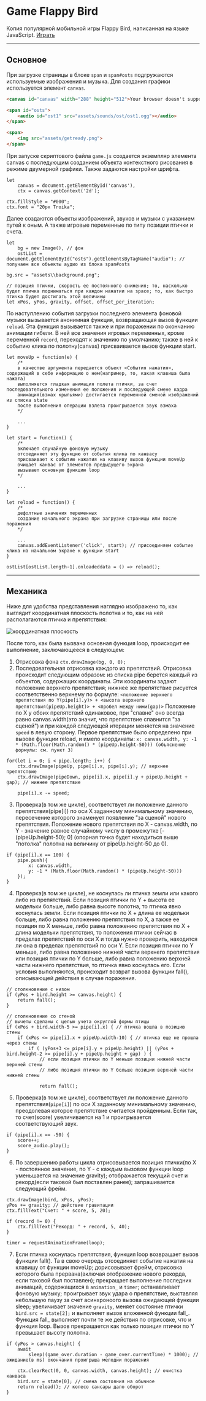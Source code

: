 # Game Flappy Bird

Копия популярной мобильной игры Flappy Bird, написанная на языке JavaScript. [Играть](https://progivt19.github.io/jsTeamG/)

---

## Основное
При загрузке страницы в блоке `span` и `span#osts` подгружаются используемые изображения и музыка. Для создания графики используется элемент `canvas`.

```html
<canvas id="canvas" width="288" height="512">Your browser doesn't support html5 canvas</canvas>

<span id="osts">
	<audio id="ost1" src="assets/sounds/ost/ost1.ogg"></audio>
</span>

<span>
	<img src="assets/getready.png">
</span>
```

При запуске скриптового файла `game.js` создается экземпляр элемента canvas с последующим созданием объекта контекстного рисования в режиме двумерной графики. Также задаются настройки шрифта.

```JS
let
	canvas = document.getElementById('canvas'),
	ctx = canvas.getContext('2d');

ctx.fillStyle = "#000";
ctx.font = "20px Troika";
```

Далее создаются объекты изображений, звуков и музыки с указанием путей к оным. А также игровые переменные по типу позиции птички и счета.

```JS
let
	bg = new Image(), // фон
	ostList = document.getElementById("osts").getElementsByTagName("audio"); // получаем все объекты аудио из блока span#osts

bg.src = "assets\\background.png";

// позиция птички, скорость ее постоянного снижения; то, насколько будет птичка подниматься при каждом нажатии на space; то, как быстро птичка будет достигать этой величины
let xPos, yPos, gravity, offset, offset_per_iteration;
```

По наступлению события загрузки последнего элемента фоновой музыки вызывается анонимная функция, возвращающая вызов функции `reload`. Эта функция вызывается также и при поражении по окончанию анимации гибели. В ней все значения игровых переменных, кроме переменной `record`, переходят к значению по умолчанию; также в ней к событию клика по полотну(canvas) присваивается вызов функции start.

```JS
let moveUp = function(e) {
	/*
	в качестве аргумента передается объект <События нажатия>, содержащий в себе информацию о нем(например, то, какая клавиша была нажата)
	выполняется гладкая анимация полета птички, за счет последовательного изменения ее положения и последующей смене кадра
	анимация(взмах крыльями) достигается переменной сменой изображений из списка state
	после выполнения операции взлета проигрывается звук взмаха
	*/

	...
}

let start = function() {
	/*
	включает случайную фоновую музыку
	отсоединяет эту функцию от события клика по канвасу
	присваивает к событию нажатия на клавиву вызов функции moveUp
	очищает канвас от элементов предыдущего экрана
	вызывает основную функцию loop
	*/

	...
}

let reload = function() {
	/*
	дефолтные значения переменных
	создание начального экрана при загрузке страницы или после поражения
	*/

	...
	canvas.addEventListener('click', start); // присоединяем событие клика на начальном экране к функции start
}

ostList[ostList.length-1].onloadeddata = () => reload();
```

---

## Механика

Ниже для удобства представления наглядно изображено то, как выглядит координатная плоскость полотна и то, как на ней располагаются птичка и препятствия:

![координатная плоскость](./coordinates.png)

После того, как была вызвана основная функция loop, происходит ее выполнение, заключающееся в следующем:

1. Отрисовка фона `ctx.drawImage(bg, 0, 0);`
2. Последовательная отрисовка каждого из препятствий. Отрисовка происходит следующим образом: из списка pipe берется каждый из объектов, содержащих координаты. Эти координаты задают положение верхнего препятствия; нижнее же препятствие рисуется соответственно верхнему по формуле:
`<положение верхнего препятствия по Y(pipe[i].y)> + <высота верхнего препятствия(pipeUp.height)> + <пробел между ними(gap)>`
Положение по X у обоих препятствий одинаковое, при "спавне" оно всегда равно canvas.width(это значит, что препятствие спавнится "за сценой") и при каждой следующей итерации меняется на значение `speed` в левую сторону. Первое препятствие было определено при вызове функции reload, и имело координаты:
`x: canvas.width, y: -1 * (Math.floor(Math.random() * (pipeUp.height-50))) (объяснение формулы: см. пункт 3)`

```JS
for(let i = 0; i < pipe.length; i++) {
	ctx.drawImage(pipeUp, pipe[i].x, pipe[i].y); // верхнее препятствие
	ctx.drawImage(pipeDown, pipe[i].x, pipe[i].y + pipeUp.height + gap); // нижнее препятствие

	pipe[i].x -= speed;
```

3. Проверка(в том же цикле), соответствует ли положение данного препятствия(pipe[i]) по оси X заданному минимальному значению, пересечение которого знаменует появление "за сценой" нового препятствия. Положение нового препятствия по X - canvas.width, по Y - значение равное случайному числу в промежутке [-(pipeUp.height-50); 0]  (опорная точка будет находиться выше "потолка" полотна на величину от pipeUp.height-50 до 0).

```JS
if (pipe[i].x == 100) {
	pipe.push({
		x: canvas.width,
		y: -1 * (Math.floor(Math.random() * (pipeUp.height-50)))
	});
}
```

4. Проверка(в том же цикле), не коснулась ли птичка земли или какого либо из препятствий. Если позиция птички по Y + высота ее модельки больше, либо равна высоте полотна, то птичка явно коснулась земли. Если позиция птички по X + длина ее модельки больше, либо равна положению препятствия по X, а также ее позиция по X меньше, либо равна положению препятствия по X + длина модельки препятствия, то положения птички сейчас в пределах препятствий по оси X и тогда нужно проверить, находится ли она в пределах препятствий по оси Y. Если позиция птички по Y меньше, либо равна положению нижней части верхнего препятствия или позиция птички по Y больше, либо равна положению верхней части нижнего препятствия, то птичка явно коснулась его. Если условия выполняются, происходит возврат вызова функции fall(), описывающей действия в случае поражения.

```JS
// столкновение с низом
if (yPos + bird.height >= canvas.height) {
	return fall();
}

// столкновение со стеной
// вычеты сделаны с целью учета округлой формы птицы	
if (xPos + bird.width-5 >= pipe[i].x) { // птичка вошла в позицию стены
	if (xPos <= pipe[i].x + pipeUp.width-10) { // птичка еще не прошла через стены
		if ( (yPos+3 <= pipe[i].y + pipeUp.height) || (yPos + bird.height-2 >= pipe[i].y + pipeUp.height + gap) ) {
			// если позиция птички по Y меньше позиции нижней части верхней стены
			// либо позиция птички по Y больше позиции верхней части нижней стены

			return fall();
```

5. Проверка(в том же цикле), соответствует ли положение данного препятствия(`pipe[i]`) по оси X заданному минимальному значению, преодолевая которое препятствие считается пройденным. Если так, то счет(score) увеличивается на 1 и проигрывается соответствующий звук.

```JS
if (pipe[i].x == -50) {
	score++;
	score_audio.play();
}
```

6. По завершению работы цикла отрисовывается позиция птички(по X - постоянное значение, по Y - с каждым вызовом функции loop уменьшается на значение gravity); отображается текущий счет и рекорд(если таковой был поставлен ранее); запрашивается следующий фрейм.

```JS
ctx.drawImage(bird, xPos, yPos);
yPos += gravity; // действие гравитации
ctx.fillText("Счет: " + score, 5, 20);

if (record != 0) {
	ctx.fillText("Рекорд: " + record, 5, 40);
}

timer = requestAnimationFrame(loop);
```

7. Если птичка коснулась препятствия, функция loop возвращает вызов функции fall(). Та в свою очередь отсоединяет событие нажатия на клавишу от функции moveUp; дорисовывает фрейм, отрисовка которого была прервана(включая отображение нового рекорда, если таковой был поставлен); прекращает выполнение последних анимаций, содержащихся в `animation_` и `timer`; останавливает фоновую музыку; проигрывает звук удара о препятствие, выставляя небольшую паузу за счет асинхроноого вызова ожидающей функции sleep; увеличивает значение `gravity`, меняет состояние птички `bird.src = state[2];` и выполняет вызов вложенной функции fall_. Функция fall_ выполняет почти те же действия по отрисовке, что и функция loop. Вызов прекращается как только позиция птички по Y превышает высоту полотна.

```JS
if (yPos > canvas.height) {
	await
		sleep((game_over.duration - game_over.currentTime) * 1000); // ожидание(в ms) окончания проигрыша мелодии поражения

	ctx.clearRect(0, 0, canvas.width, canvas.height); // очистка канваса
	bird.src = state[0]; // смена состояния на обычное
	return reload(); // колесо сансары дало оборот
}
```